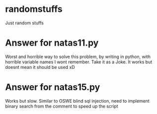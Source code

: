 # randomstuffs
Just random stuffs

# Answer for natas11.py
Worst and horrible way to solve this problem, by writing in python, with horrible variable names I wont remember. Take it as a Joke. It works but doesnt mean it should be used xD

# Answer for natas15.py
Works but slow. Similar to OSWE blind sql injection, need to implement binary search from the comment to speed up the script
